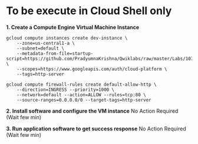 # **To be execute in Cloud Shell only**

**1. Create a Compute Engine Virtual Machine Instance**

    gcloud compute instances create dev-instance \
        --zone=us-central1-a \
        --subnet=default \
        --metadata-from-file=startup-script=https://github.com/PradyumnaKrishna/Qwiklabs/raw/master/Labs/1074/start.sh \
        --scopes=https://www.googleapis.com/auth/cloud-platform \
        --tags=http-server

    gcloud compute firewall-rules create default-allow-http \
        --direction=INGRESS --priority=1000 \
        --network=default --action=ALLOW --rules=tcp:80 \
        --source-ranges=0.0.0.0/0 --target-tags=http-server

**2. Install software and configure the VM instance**
No Action Required (Wait few min)

**3. Run application software to get success response**
No Action Required (Wait few min)